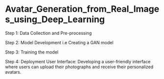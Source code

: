 # Avatar_Generation_from_Real_Images_using_Deep_Learning
Step 1: Data Collection and Pre-processing

Step 2: Model Development i.e
Creating a GAN model 

Step 3: Training the model

Step 4: Deployment
User Interface: Developing a user-friendly interface where users can upload their photographs and receive their personalized avatars.
